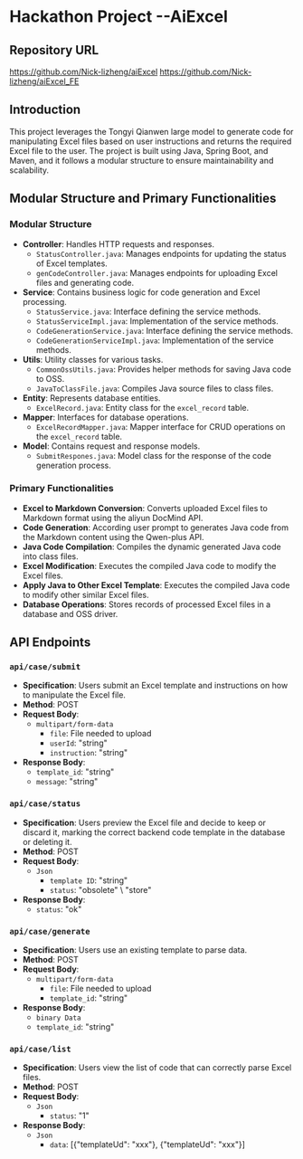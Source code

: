 # Hackathon Project --AiExcel

## Repository URL
https://github.com/Nick-lizheng/aiExcel
https://github.com/Nick-lizheng/aiExcel_FE

## Introduction
This project leverages the Tongyi Qianwen large model to generate code for manipulating Excel files based on user instructions and returns the required Excel file to the user. The project is built using Java, Spring Boot, and Maven, and it follows a modular structure to ensure maintainability and scalability.

## Modular Structure and Primary Functionalities

### Modular Structure
- **Controller**: Handles HTTP requests and responses.
  - `StatusController.java`: Manages endpoints for updating the status of Excel templates.
  - `genCodeController.java`: Manages endpoints for uploading Excel files and generating code.
- **Service**: Contains business logic for code generation and Excel processing.
  - `StatusService.java`: Interface defining the service methods.
  - `StatusServiceImpl.java`: Implementation of the service methods.
  - `CodeGenerationService.java`: Interface defining the service methods.
  - `CodeGenerationServiceImpl.java`: Implementation of the service methods.
- **Utils**: Utility classes for various tasks.
  - `CommonOssUtils.java`: Provides helper methods for saving Java code to OSS.
  - `JavaToClassFile.java`: Compiles Java source files to class files.
- **Entity**: Represents database entities.
  - `ExcelRecord.java`: Entity class for the `excel_record` table.
- **Mapper**: Interfaces for database operations.
  - `ExcelRecordMapper.java`: Mapper interface for CRUD operations on the `excel_record` table.
- **Model**: Contains request and response models.
  - `SubmitRespones.java`: Model class for the response of the code generation process.

### Primary Functionalities
- **Excel to Markdown Conversion**: Converts uploaded Excel files to Markdown format using the aliyun DocMind API.
- **Code Generation**: According user prompt to generates Java code from the Markdown content using the Qwen-plus API.
- **Java Code Compilation**: Compiles the dynamic generated Java code into class files.
- **Excel Modification**: Executes the compiled Java code to modify the Excel files.
- **Apply Java to Other Excel Template**: Executes the compiled Java code to modify other similar Excel files.
- **Database Operations**: Stores records of processed Excel files in a database and OSS driver.

## API Endpoints

### `api/case/submit`
- **Specification**: Users submit an Excel template and instructions on how to manipulate the Excel file.
- **Method**: POST
- **Request Body**:
  - `multipart/form-data`
    - `file`: File needed to upload
    - `userId`: "string"
    - `instruction`: "string"
- **Response Body**:
  - `template_id`: "string"
  - `message`: "string"

### `api/case/status`
- **Specification**: Users preview the Excel file and decide to keep or discard it, marking the correct backend code template in the database or deleting it.
- **Method**: POST
- **Request Body**:
  - `Json`
    - `template ID`: "string"
    - `status`: "obsolete" \ "store"
- **Response Body**:
  - `status`: "ok"

### `api/case/generate`
- **Specification**: Users use an existing template to parse data.
- **Method**: POST
- **Request Body**:
  - `multipart/form-data`
    - `file`: File needed to upload
    - `template_id`: "string"
- **Response Body**:
  - `binary Data`
  - `template_id`: "string"

### `api/case/list`
- **Specification**: Users view the list of code that can correctly parse Excel files.
- **Method**: POST
- **Request Body**:
  - `Json`
    - `status`: "1"
- **Response Body**:
  - `Json`
    - `data`: [{"templateUd": "xxx"}, {"templateUd": "xxx"}]
